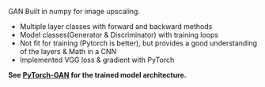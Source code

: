 GAN Built in numpy for image upscaling. 
- Multiple layer classes with forward and backward methods
- Model classes(Generator & Discriminator) with training loops
- Not fit for training (Pytorch is better), but provides a good understanding of the layers & Math in a CNN
- Implemented VGG loss & gradient with PyTorch


**See <a href="https://github.com/milesd123/PyTorch-GAN">PyTorch-GAN</a> for the trained model architecture.**
